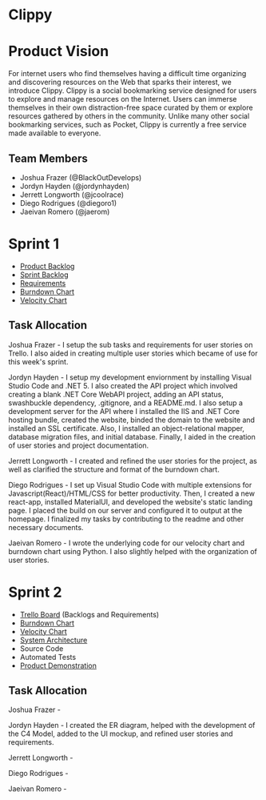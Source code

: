 # Clippy

# Product Vision

For internet users who find themselves having a difficult time organizing and discovering resources on the Web that sparks their interest, we introduce Clippy. Clippy is a social bookmarking service designed for users to explore and manage resources on the Internet. Users can immerse themselves in their own distraction-free space curated by them or explore resources gathered by others in the community. Unlike many other social bookmarking services, such as Pocket, Clippy is currently a free service made available to everyone.

## Team Members

- Joshua Frazer (@BlackOutDevelops)
- Jordyn Hayden (@jordynhayden)
- Jerrett Longworth (@jcoolrace)
- Diego Rodrigues (@diegoro1)
- Jaeivan Romero (@jaerom)

# Sprint 1

- [Product Backlog](https://trello.com/b/ui7fei2w/clippy)
- [Sprint Backlog](https://trello.com/b/ui7fei2w/clippy)
- [Requirements](https://trello.com/b/ui7fei2w/clippy)
- [Burndown Chart](charts/README.md)
- [Velocity Chart](charts/README.md)

## Task Allocation

Joshua Frazer - I setup the sub tasks and requirements for user stories on Trello. I also aided in creating multiple user stories which became of use for this week's sprint.

Jordyn Hayden - I setup my development enviornment by installing Visual Studio Code and .NET 5. I also created the API project which involved creating a blank .NET Core WebAPI project, adding an API status, swashbuckle dependency, .gitignore, and a README.md. I also setup a development server for the API where I installed the IIS and .NET Core hosting bundle, created the website, binded the domain to the website and installed an SSL certificate. Also, I installed an object-relational mapper, database migration files, and initial database. Finally, I aided in the creation of user stories and project documentation.

Jerrett Longworth - I created and refined the user stories for the project, as well as clarified the structure and format of the burndown chart.

Diego Rodrigues - I set up Visual Studio Code with multiple extensions for Javascript(React)/HTML/CSS for better productivity. Then, I created a new react-app, installed MaterialUI, and developed the website's static landing page. I placed the build on our server and configured it to output at the homepage. I finalized my tasks by contributing to the readme and other necessary documents.

Jaeivan Romero - I wrote the underlying code for our velocity chart and burndown chart using Python. I also slightly helped with the organization of user stories.

# Sprint 2

- [Trello Board](https://trello.com/b/ui7fei2w/clippy) (Backlogs and Requirements)
- [Burndown Chart]()
- [Velocity Chart]()
- [System Architecture]()
- Source Code
- Automated Tests
- [Product Demonstration]()

## Task Allocation

Joshua Frazer -

Jordyn Hayden - I created the ER diagram, helped with the development of the C4 Model, added to the UI mockup, and refined user stories and requirements.

Jerrett Longworth -

Diego Rodrigues -

Jaeivan Romero -
